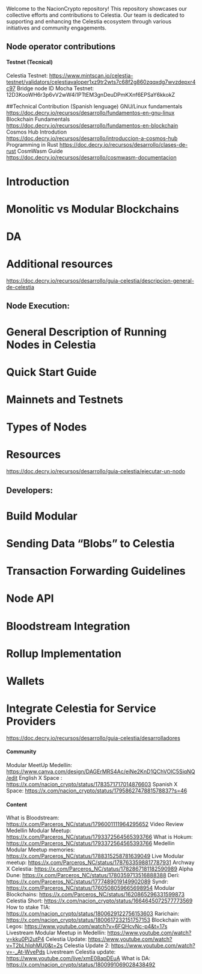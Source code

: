 Welcome to the NacionCrypto repository! This repository showcases our collective efforts and contributions to Celestia. Our team is dedicated to supporting and enhancing the Celestia ecosystem through various initiatives and community engagements.


## Node operator contributions 

#### Testnet (Tecnical)
Celestia Testnet: https://www.mintscan.io/celestia-testnet/validators/celestiavaloper1xz9tr2wts7c68f2g860zqqxdg7wvzdepxr4c97
Bridge node ID Mocha Testnet: 12D3KooWH6r3p6vV2wW4i1PTtEM3gnDeuDPmKXnf6EPSaY6kkokZ

##Technical Contribution (Spanish lenguage)
GNU/Linux fundamentals https://doc.decry.io/recursos/desarrollo/fundamentos-en-gnu-linux
Blockchain Fundamentals https://doc.decry.io/recursos/desarrollo/fundamentos-en-blockchain
Cosmos Hub Introdution https://doc.decry.io/recursos/desarrollo/introduccion-a-cosmos-hub
Programming in Rust https://doc.decry.io/recursos/desarrollo/clases-de-rust
CosmWasm Guide https://doc.decry.io/recursos/desarrollo/cosmwasm-documentacion
# Introduction
# Monolitic vs Modular Blockchains
# DA
# Additional resources
https://doc.decry.io/recursos/desarrollo/guia-celestia/descripcion-general-de-celestia

## Node Execution:
# General Description of Running Nodes in Celestia
# Quick Start Guide
# Mainnets and Testnets
# Types of Nodes
# Resources
https://doc.decry.io/recursos/desarrollo/guia-celestia/ejecutar-un-nodo

## Developers:
# Build Modular
# Sending Data “Blobs” to Celestia
# Transaction Forwarding Guidelines
# Node API
# Bloodstream Integration
# Rollup Implementation
# Wallets
# Integrate Celestia for Service Providers
https://doc.decry.io/recursos/desarrollo/guia-celestia/desarrolladores


#### Community 
Modular MeetUp Medellín: https://www.canva.com/design/DAGErMRS4Ac/eiNe2KnD1QChVOlC5SiqNQ/edit
English X Space : https://x.com/nacion_crypto/status/1783571717014876603
Spanish X Space: https://x.com/nacion_crypto/status/1795862747881578837?s=46

#### Content 
What is Bloodstream: https://x.com/Parceros_NC/status/1796001111964295652
Video Review Medellin Modular Meetup: https://x.com/Parceros_NC/status/1793372564565393766
What is Hokum: https://x.com/Parceros_NC/status/1793372564565393766
Medellin Modular Meetup memories: https://x.com/Parceros_NC/status/1788315258781639049
Live Modular meetup: https://x.com/Parceros_NC/status/1787633598817787931
Archway X Celestia: https://x.com/Parceros_NC/status/1782867181182590989
Alpha Dune: https://x.com/Parceros_NC/status/1780359713516888388
Deri: https://x.com/Parceros_NC/status/1777489019149902089
Syndr: https://x.com/Parceros_NC/status/1760508059665698954
Modular Blockchains: https://x.com/Parceros_NC/status/1620865296331599873
Celestia Short: https://x.com/nacion_crypto/status/1664645072577773569
How to stake TIA: https://x.com/nacion_crypto/status/1800629122756153603
Rarichain: https://x.com/nacion_crypto/status/1800617232151757153
Blockchain with Legos: https://www.youtube.com/watch?v=6FQHcvNc-p4&t=17s
Livestream Modular Meetup in Medellín: https://www.youtube.com/watch?v=kku0Pi2utP4
Celestia Update: https://www.youtube.com/watch?v=T2bLhIqhMU0&t=2s
Celestia Update 2: https://www.youtube.com/watch?v=-_At-WvePds
Livestream Celestia update: https://www.youtube.com/live/xmE08apDEuA
What is DA: https://x.com/nacion_crypto/status/1800991069028438492
